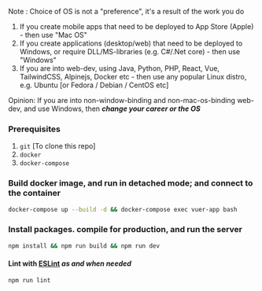 Note : Choice of OS is not a "preference", it's a result of the work you do
1. If you create mobile apps that need to be deployed to App Store (Apple) - then use "Mac OS"
1. If you create applications (desktop/web) that need to be deployed to Windows, or require DLL/MS-libraries (e.g. C#/.Net core) - then use "Windows"
1. If you are into web-dev, using Java, Python, PHP, React, Vue, TailwindCSS, Alpinejs, Docker etc - then use any popular Linux distro, e.g. Ubuntu [or Fedora / Debian / CentOS etc]

Opinion: If you are into non-window-binding and non-mac-os-binding web-dev, and use Windows, then
__*change your career or the OS*__

### Prerequisites
1. `git` [To clone this repo]
1. `docker`
1. `docker-compose`

### Build docker image, and run in detached mode; and connect to the container
```sh
docker-compose up --build -d && docker-compose exec vuer-app bash
```

### Install packages. compile for production, and run the server
```sh
npm install && npm run build && npm run dev
```

#### Lint with [ESLint](https://eslint.org/) *as and when needed*
```sh
npm run lint
```
